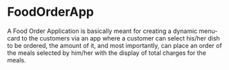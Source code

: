 # FoodOrderApp
A Food Order Application is basically meant for creating a dynamic menu-card to the customers via an app where a customer can select his/her dish to be ordered, the amount of it, and most importantly, can place an order of the meals selected by him/her with the display of total charges for the meals.
